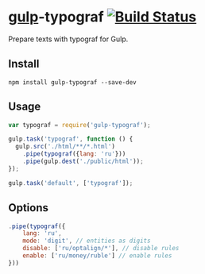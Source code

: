 [gulp](http://gulpjs.com)-typograf [![Build Status](https://travis-ci.org/typograf/gulp-typograf.png?branch=master)](https://travis-ci.org/typograf/gulp-typograf)
==================================
Prepare texts with typograf for Gulp.

## Install

```
npm install gulp-typograf --save-dev
```

## Usage
```js
var typograf = require('gulp-typograf');

gulp.task('typograf', function () {
  gulp.src('./html/**/*.html')
    .pipe(typograf({lang: 'ru'}))
    .pipe(gulp.dest('./public/html'));
});

gulp.task('default', ['typograf']);
```

## Options
```js
.pipe(typograf({
    lang: 'ru',
    mode: 'digit', // entities as digits
    disable: ['ru/optalign/*'], // disable rules
    enable: ['ru/money/ruble'] // enable rules
}))
```
